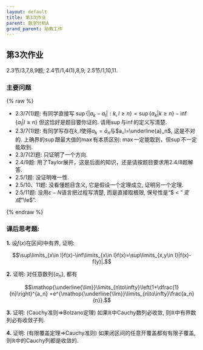 ```yaml
---
layout: default
title: 第3次作业
parent: 数学分析A
grand_parent: 助教工作
---
```


## 第3次作业

2.3节/3,7,8,9题; 2.4节/1,4(1),8,9; 2.5节/1,10,11.

### 主要问题

{% raw %}

- 2.3/7(1)题: 有同学直接写
$\sup\lbrace|a_k-a_l|:k,l\ge n\rbrace=\sup\lbrace a_k|k\ge n\rbrace -\inf\lbrace a_l|l\ge n\rbrace$
但这恰好是题目要你证的. 请用$\sup$与$\inf$的定义写清楚.
- 2.3/7(1)题: 有同学写存在$k,l$使得$a_k=\bar{a}_n$与$a_l=\underline{a}_n$, 这是不对的. 
上确界的$\sup$跟最大值的$\max$有本质区别: $\max$一定能取到，但$\sup$不一定能取到.
- 2.3/7(2)题: 只证明了一个方向.
- 2.4/9题: 用了Taylor展开，这是后面的知识，还是请按题目要求用2.4/8题解答.
- 2.5/1题: 没证明唯一性.
- 2.5/10、11题: 没看懂题目含义, 它是假设一个定理成立, 证明另一个定理.
- 2.5/11题: 没用$\varepsilon-N$语言把过程写清楚, 而是直接取极限, 保号性是“$ < $”变成“$\le$”. 

{% endraw %}
### 课后思考题: 

**1.** 设$f(x)$在区间$I$中有界, 证明: 

$$\sup\limits_{x\in I}f(x)-\inf\limits_{x\in I}f(x)=\sup\limits_{x,y\in I}|f(x)-f(y)|.$$

**2.** 证明: 对任意数列$\{a_n\}$, 都有

$$\mathop{\underline{\lim}}\limits_{n\to\infty}\left(1+\dfrac{1}{n}\right)^{a_n}
=e^{\mathop{\underline{\lim}}\limits_{n\to\infty}\frac{a_n}{n}}.$$

**3.** 证明: (Cauchy准则$\Rightarrow$Bolzano定理) 如果$\mathbb{R}$中Cauchy数列必收敛, 则$\mathbb{R}$中有界数列必有收敛子列.

**4.** 证明: (有限覆盖定理$\Rightarrow$Cauchy准则) 如果闭区间的任意开覆盖都有有限子覆盖, 则$\mathbb{R}$中的Cauchy列都是收敛的.